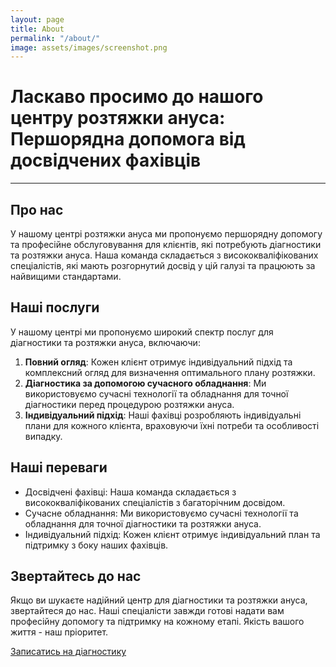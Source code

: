 ```yaml
---
layout: page
title: About
permalink: "/about/"
image: assets/images/screenshot.png
---
```


# Ласкаво просимо до нашого центру розтяжки ануса: Першорядна допомога від досвідчених фахівців

---

## Про нас

У нашому центрі розтяжки ануса ми пропонуємо першорядну допомогу та професійне обслуговування для клієнтів, які потребують діагностики та розтяжки ануса. Наша команда складається з висококваліфікованих спеціалістів, які мають розгорнутий досвід у цій галузі та працюють за найвищими стандартами.

## Наші послуги

У нашому центрі ми пропонуємо широкий спектр послуг для діагностики та розтяжки ануса, включаючи:

1. **Повний огляд**: Кожен клієнт отримує індивідуальний підхід та комплексний огляд для визначення оптимального плану розтяжки.
2. **Діагностика за допомогою сучасного обладнання**: Ми використовуємо сучасні технології та обладнання для точної діагностики перед процедурою розтяжки ануса.
3. **Індивідуальний підхід**: Наші фахівці розробляють індивідуальні плани для кожного клієнта, враховуючи їхні потреби та особливості випадку.

## Наші переваги

- Досвідчені фахівці: Наша команда складається з висококваліфікованих спеціалістів з багаторічним досвідом.
- Сучасне обладнання: Ми використовуємо сучасні технології та обладнання для точної діагностики та розтяжки ануса.
- Індивідуальний підхід: Кожен клієнт отримує індивідуальний план та підтримку з боку наших фахівців.

## Звертайтесь до нас

Якщо ви шукаєте надійний центр для діагностики та розтяжки ануса, звертайтеся до нас. Наші спеціалісти завжди готові надати вам професійну допомогу та підтримку на кожному етапі. Якість вашого життя - наш пріоритет.

[Записатись на діагностику](https://t.me/photo_stace)

